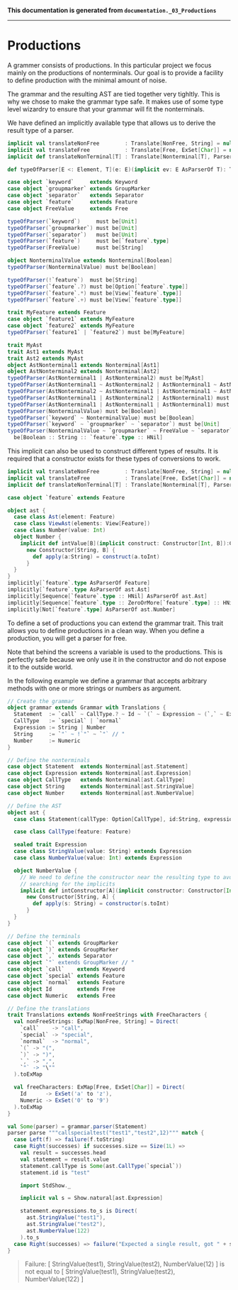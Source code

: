 **This documentation is generated from `documentation._03_Productions`**

---
# Productions

A grammer consists of productions. In this particular project we focus mainly on the
productions of nonterminals. Our goal is to provide a facility to define production
with the minimal amount of noise.

The grammar and the resulting AST are tied together very tighltly. This is why we
chose to make the grammar type safe. It makes use of some type level wizardry to
ensure that your grammar will fit the nonterminals.
 
We have defined an implicitly available type that allows us to derive the result
type of a parser.
 
```scala
implicit val translateNonFree        : Translate[NonFree, String] = null
implicit val translateFree           : Translate[Free, ExSet[Char]] = null
implicit def translateNonTerminal[T] : Translate[Nonterminal[T], Parser[T]] = null

def typeOfParser[E <: Element, T](e: E)(implicit ev: E AsParserOf T): T = null.asInstanceOf[T]

case object `keyword`     extends Keyword
case object `groupmarker` extends GroupMarker
case object `separator`   extends Separator
case object `feature`     extends Feature
case object FreeValue     extends Free

typeOfParser(`keyword`)     must be[Unit]
typeOfParser(`groupmarker`) must be[Unit]
typeOfParser(`separator`)   must be[Unit]
typeOfParser(`feature`)     must be[`feature`.type]
typeOfParser(FreeValue)     must be[String]

object NonterminalValue extends Nonterminal[Boolean]
typeOfParser(NonterminalValue) must be[Boolean]

typeOfParser(!`feature`)  must be[String]
typeOfParser(`feature`.?) must be[Option[`feature`.type]]
typeOfParser(`feature`.*) must be[View[`feature`.type]]
typeOfParser(`feature`.+) must be[View[`feature`.type]]

trait MyFeature extends Feature
case object `feature1` extends MyFeature
case object `feature2` extends MyFeature
typeOfParser(`feature1` | `feature2`) must be[MyFeature]

trait MyAst
trait Ast1 extends MyAst
trait Ast2 extends MyAst
object AstNonterminal1 extends Nonterminal[Ast1]
object AstNonterminal2 extends Nonterminal[Ast2]
typeOfParser(AstNonterminal1 | AstNonterminal2) must be[MyAst]
typeOfParser(AstNonterminal1 ~ AstNonterminal2 | AstNonterminal1 ~ AstNonterminal2) must be[Ast1 :: Ast2 :: HNil]
typeOfParser(AstNonterminal2 ~ AstNonterminal1 | AstNonterminal1 ~ AstNonterminal2) must be[MyAst :: MyAst :: HNil]
typeOfParser(AstNonterminal1 | AstNonterminal2 | AstNonterminal1) must be[MyAst]
typeOfParser(AstNonterminal1 | AstNonterminal1 | AstNonterminal1) must be[Ast1]
typeOfParser(NonterminalValue) must be[Boolean]
typeOfParser(`keyword` ~ NonterminalValue) must be[Boolean]
typeOfParser(`keyword` ~ `groupmarker` ~ `separator`) must be[Unit]
typeOfParser(NonterminalValue ~ `groupmarker` ~ FreeValue ~ `separator` ~ `feature`) must
  be[Boolean :: String :: `feature`.type :: HNil]
```
This implicit can also be used to construct different types of results. It is required that
a constructor exists for these types of conversions to work.
 
```scala
implicit val translateNonFree        : Translate[NonFree, String] = null
implicit val translateFree           : Translate[Free, ExSet[Char]] = null
implicit def translateNonTerminal[T] : Translate[Nonterminal[T], Parser[T]] = null

case object `feature` extends Feature

object ast {
  case class Ast(element: Feature)
  case class ViewAst(elements: View[Feature])
  case class Number(value: Int)
  object Number {
    implicit def intValue[B](implicit construct: Constructor[Int, B]):Constructor[String, B] =
      new Constructor[String, B] {
        def apply(a:String) = construct(a.toInt)
      }
  }
}
implicitly[`feature`.type AsParserOf Feature]
implicitly[`feature`.type AsParserOf ast.Ast]
implicitly[Sequence[`feature`.type :: HNil] AsParserOf ast.Ast]
implicitly[Sequence[`feature`.type :: ZeroOrMore[`feature`.type] :: HNil] AsParserOf ast.ViewAst]
implicitly[Not[`feature`.type] AsParserOf ast.Number]
```
To define a set of productions you can extend the grammar trait. This trait allows you
to define productions in a clean way. When you define a production, you will get a
parser for free.

Note that behind the screens a variable is used to the productions. This is perfectly
safe because we only use it in the constructor and do not expose it to the outside
world.

In the following example we define a grammar that accepts arbitrary methods with
one or more strings or numbers as argument.
 
```scala
// Create the grammar
object grammar extends Grammar with Translations {
  Statement  := `call` ~ CallType.? ~ Id ~ `(` ~ Expression ~ (`,` ~ Expression).* ~ `)`
  CallType   := `special` | `normal`
  Expression := String | Number
  String     := `"` ~ !`"` ~ `"` // "
  Number     := Numeric
}

// Define the nonterminals
case object Statement  extends Nonterminal[ast.Statement]
case object Expression extends Nonterminal[ast.Expression]
case object CallType   extends Nonterminal[ast.CallType]
case object String     extends Nonterminal[ast.StringValue]
case object Number     extends Nonterminal[ast.NumberValue]

// Define the AST
object ast {
  case class Statement(callType: Option[CallType], id:String, expressions: View[Expression])

  case class CallType(feature: Feature)

  sealed trait Expression
  case class StringValue(value: String) extends Expression
  case class NumberValue(value: Int) extends Expression

  object NumberValue {
    // We need to define the constructor near the resulting type to avoid ambigiuty when
    // searching for the implicits
    implicit def intConstructor[A](implicit constructor: Constructor[Int, A]): Constructor[String, A] =
      new Constructor[String, A] {
        def apply(s: String) = constructor(s.toInt)
      }
  }
}

// Define the terminals
case object `(` extends GroupMarker
case object `)` extends GroupMarker
case object `,` extends Separator
case object `"` extends GroupMarker // "
case object `call`    extends Keyword
case object `special` extends Feature
case object `normal`  extends Feature
case object Id        extends Free
case object Numeric   extends Free

// Define the translations
trait Translations extends NonFreeStrings with FreeCharacters {
  val nonFreeStrings: ExMap[NonFree, String] = Direct(
    `call`    -> "call",
    `special` -> "special",
    `normal`  -> "normal",
    `(` -> "(",
    `)` -> ")",
    `,` -> ",",
    `"` -> "\""
  ).toExMap

  val freeCharacters: ExMap[Free, ExSet[Char]] = Direct(
    Id      -> ExSet('a' to 'z'),
    Numeric -> ExSet('0' to '9')
  ).toExMap
}

val Some(parser) = grammar.parser(Statement)
parser parse """callspecialtest("test1","test2",12)""" match {
  case Left(f) => failure(f.toString)
  case Right(successes) if successes.size == Size(1L) =>
    val result = successes.head
    val statement = result.value
    statement.callType is Some(ast.CallType(`special`))
    statement.id is "test"

    import StdShow._

    implicit val s = Show.natural[ast.Expression]

    statement.expressions.to_s is Direct(
      ast.StringValue("test1"),
      ast.StringValue("test2"),
      ast.NumberValue(122)
    ).to_s
  case Right(successes) => failure("Expected a single result, got " + successes.size + " results")
}
```
> Failure: [ StringValue(test1), StringValue(test2), NumberValue(12) ] is not equal to [ StringValue(test1), StringValue(test2), NumberValue(122) ]

